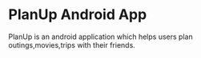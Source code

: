 PlanUp Android App
==================


PlanUp is an android application which helps users plan outings,movies,trips with their friends.

